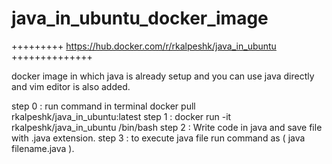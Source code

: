 # java_in_ubuntu_docker_image


+++++++++ https://hub.docker.com/r/rkalpeshk/java_in_ubuntu ++++++++++++++



docker image in which java is already setup and you can use java directly and vim editor is also added.

step 0 : run command in terminal docker pull rkalpeshk/java_in_ubuntu:latest
step 1 : docker run -it rkalpeshk/java_in_ubuntu /bin/bash 
step 2 : Write code in java and save file with .java extension. 
step 3 : to execute java file run command as ( java filename.java ).
